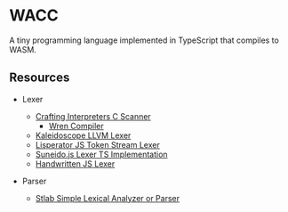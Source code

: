 # WACC

A tiny programming language implemented in TypeScript that compiles to WASM.

## Resources

- Lexer

  - [Crafting Interpreters C Scanner](https://craftinginterpreters.com/scanning-on-demand.html)
    - [Wren Compiler](https://github.com/wren-lang/wren/blob/main/src/vm/wren_compiler.c)
  - [Kaleidoscope LLVM Lexer](https://llvm.org/docs/tutorial/MyFirstLanguageFrontend/LangImpl01.html)
  - [Lisperator JS Token Stream Lexer](http://lisperator.net/pltut/parser/token-stream)
  - [Suneido.js Lexer TS Implementation](https://github.com/apmckinlay/suneido.js/blob/master/runtime/lexer.ts)
  - [Handwritten JS Lexer](https://eli.thegreenplace.net/2013/07/16/hand-written-lexer-in-javascript-compared-to-the-regex-based-ones)

- Parser

  - [Stlab Simple Lexical Analyzer or Parser](http://stlab.cc/legacy/how-to-write-a-simple-lexical-analyzer-or-parser.html)
